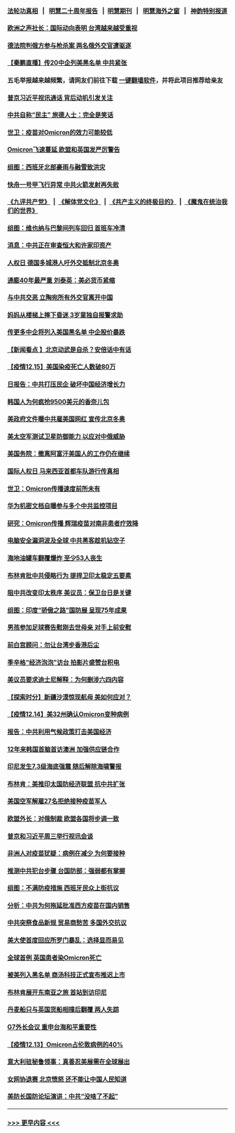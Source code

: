 #### [法轮功真相](https://github.com/gfw-breaker/truth/blob/master/README.md?t=0) &nbsp;&nbsp;|&nbsp;&nbsp; [明慧二十周年报告](https://github.com/gfw-breaker/mh-reports/blob/master/README.md?t=0) &nbsp;&nbsp;|&nbsp;&nbsp;[明慧期刊](https://github.com/gfw-breaker/mh-qikan) &nbsp;&nbsp;|&nbsp;&nbsp; [明慧海外之窗](https://github.com/gfw-breaker/mh-news/blob/master/README.md?t=0) &nbsp;&nbsp;|&nbsp;&nbsp; [神韵特别报道](https://github.com/gfw-breaker/mh-news/blob/master/shenyun.md?t=0)
#### [欧洲之声社长：国际动向表明 台湾越来越受重视](../pages/nsc418/n13439396.md?t=12161300) 
#### [德法院判俄方参与枪杀案 两名俄外交官遭驱逐](../pages/nsc418/n13439813.md?t=12161300) 
#### [【秦鹏直播】传20中企列美黑名单 中共紧张](../pages/nsc418/n13439979.md?t=12161300) 
#### 五毛举报越来越频繁，请网友们前往下载 [一键翻墙软件](https://github.com/gfw-breaker/ssr-accounts)，并将此项目推荐给亲友
#### [普京习近平视讯通话 背后动机引发关注](../pages/nsc418/n13439620.md?t=12161300) 
#### [中共自称“民主” 旅德人士：完全是笑话](../pages/nsc418/n13439402.md?t=12161300) 
#### [世卫：疫苗对Omicron的效力可能较低](../pages/nsc418/n13439483.md?t=12161300) 
#### [Omicron飞速蔓延 欧盟和英国发严厉警告](../pages/nsc418/n13439566.md?t=12161300) 
#### [组图：西班牙北部豪雨与融雪致洪灾](../pages/nsc418/n13438587.md?t=12161300) 
#### [快舟一号甲飞行异常 中共火箭发射再失败](../pages/nsc418/n13439480.md?t=12161300) 
#### [《九评共产党》](https://github.com/begood0513/9ping.md/blob/master/README.md) &nbsp;|&nbsp; [《解体党文化》](../../../../jtdwh.md/blob/master/README.md)  &nbsp;|&nbsp; [《共产主义的终极目的》](../../../../gczydzjmd.md/blob/master/README.md) &nbsp;|&nbsp; [《魔鬼在统治我们的世界》](../../../../mgztzwmdsj.md/blob/master/README.md) 
#### [组图：维也纳与巴黎间列车回归 首班车冷清](../pages/nsc418/n13438873.md?t=12161300) 
#### [消息：中共正在审查恒大和许家印资产](../pages/nsc418/n13439392.md?t=12161300) 
#### [人权日 德国多城港人吁外交抵制北京冬奥](../pages/nsc418/n13439111.md?t=12161300) 
#### [通膨40年最严重 刘泰英：美必货币紧缩](../pages/nsc418/n13439168.md?t=12161300) 
#### [与中共交恶 立陶宛所有外交官离开中国](../pages/nsc418/n13439043.md?t=12161300) 
#### [妈妈从楼梯上摔下昏迷 3岁童独自报警求助](../pages/nsc418/n13437815.md?t=12161300) 
#### [传更多中企将列入美国黑名单 中企股价暴跌](../pages/nsc418/n13438939.md?t=12161300) 
#### [【新闻看点 】北京动武是自杀？安倍话中有话](../pages/nsc418/n13437477.md?t=12161300) 
#### [【疫情12.15】美国染疫死亡人数破80万](../pages/nsc418/n13438747.md?t=12161300) 
#### [日报告：中共打压民企 破坏中国经济增长力](../pages/nsc418/n13438505.md?t=12161300) 
#### [韩国人为何疯抢9500美元的香奈儿包](../pages/nsc418/n13437952.md?t=12161300) 
#### [美政府文件曝中共雇美国网红 宣传北京冬奥](../pages/nsc418/n13437950.md?t=12161300) 
#### [美太空军测试卫星防御能力 以应对中俄威胁](../pages/nsc418/n13437529.md?t=12161300) 
#### [美国务院：撤离阿富汗美国人的工作仍在继续](../pages/nsc418/n13437534.md?t=12161300) 
#### [国际人权日 马来西亚首都车队游行传真相](../pages/nsc418/n13438606.md?t=12161300) 
#### [世卫：Omicron传播速度前所未有](../pages/nsc418/n13437495.md?t=12161300) 
#### [华为机密文档自曝参与多个中共监控项目](../pages/nsc418/n13437261.md?t=12161300) 
#### [研究：Omicron传播 辉瑞疫苗对南非患者疗效降](../pages/nsc418/n13437082.md?t=12161300) 
#### [电脑安全漏洞波及全球 中共黑客趁机钻空子](../pages/nsc418/n13436792.md?t=12161300) 
#### [海地油罐车翻覆爆炸 至少53人丧生](../pages/nsc418/n13437172.md?t=12161300) 
#### [布林肯批中共侵略行为 提捍卫印太稳定五要素](../pages/nsc418/n13436865.md?t=12161300) 
#### [阻中共改变印太秩序 美议员：保卫台日是关键](../pages/nsc418/n13436617.md?t=12161300) 
#### [组图：印度“骄傲之路”国防展 呈现75年成果](../pages/nsc418/n13436580.md?t=12161300) 
#### [男孩参加足球赛告慰刚去世母亲 对手上前安慰](../pages/nsc418/n13436036.md?t=12161300) 
#### [前白宫顾问：勿让台湾步香港后尘](../pages/nsc418/n13436606.md?t=12161300) 
#### [季辛格“经济泡泡”访台 拍影片盛赞台积电](../pages/nsc418/n13436675.md?t=12161300) 
#### [美议员要求迪士尼解释：为何删涉六四内容](../pages/nsc418/n13436537.md?t=12161300) 
#### [【探索时分】新疆沙漠惊现航母 美如何应对？](../pages/nsc418/n13435311.md?t=12161300) 
#### [【疫情12.14】美32州确认Omicron变种病例](../pages/nsc418/n13436106.md?t=12161300) 
#### [报告：中共利用气候政策打击美国经济](../pages/nsc418/n13436251.md?t=12161300) 
#### [12年来韩国首脑首访澳洲 加强供应链合作](../pages/nsc418/n13436313.md?t=12161300) 
#### [印尼发生7.3级海底强震 随后解除海啸警报](../pages/nsc418/n13436198.md?t=12161300) 
#### [布林肯：美推印太国防经济联盟 抗中共扩张](../pages/nsc418/n13435966.md?t=12161300) 
#### [美国空军解雇27名拒绝接种疫苗军人](../pages/nsc418/n13435579.md?t=12161300) 
#### [欧盟外长：对俄制裁 欧盟各国将步调一致](../pages/nsc418/n13435202.md?t=12161300) 
#### [普京和习近平周三举行视讯会谈](../pages/nsc418/n13435313.md?t=12161300) 
#### [非洲人对疫苗犹疑：病例在减少 为何要接种](../pages/nsc418/n13435001.md?t=12161300) 
#### [推测中共犯台步骤 台国防部：强弱都有掌握](../pages/nsc418/n13434563.md?t=12161300) 
#### [组图：不满防疫措施 西班牙民众上街抗议](../pages/nsc418/n13434139.md?t=12161300) 
#### [分析：中共为何拖延批准西方疫苗在国内销售](../pages/nsc418/n13435058.md?t=12161300) 
#### [中共突祭食品新规 贸易商愁苦 多国外交抗议](../pages/nsc418/n13434960.md?t=12161300) 
#### [美大使首度回应所罗门暴乱：选择显而易见](../pages/nsc418/n13434433.md?t=12161300) 
#### [全球首例 英国患者染Omicron死亡](../pages/nsc418/n13434629.md?t=12161300) 
#### [被美列入黑名单 商汤科技正式宣布推迟上市](../pages/nsc418/n13434699.md?t=12161300) 
#### [布林肯展开东南亚之旅 首站到访印尼](../pages/nsc418/n13434758.md?t=12161300) 
#### [丹麦船只与英国货船相撞后翻覆 两人失踪](../pages/nsc418/n13434659.md?t=12161300) 
#### [G7外长会议 重申台海和平重要性](../pages/nsc418/n13434490.md?t=12161300) 
#### [【疫情12.13】Omicron占伦敦病例的40%](../pages/nsc418/n13434249.md?t=12161300) 
#### [意大利驻秘鲁领事：真善忍美展需在全球展出](../pages/nsc418/n13417147.md?t=12161300) 
#### [女网协退赛 北京愤怒 还不能让中国人民知道](../pages/nsc418/n13417306.md?t=12161300) 
#### [美防长国防论坛演讲：中共“没啥了不起”](../pages/nsc418/n13417446.md?t=12161300) 

----
#### [ >>> 更早内容 <<< ](../indexes/nsc418-earlier.md)
